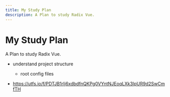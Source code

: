 ```yaml
---
title: My Study Plan
description: A Plan to study Radix Vue.
---
```


# My Study Plan

<Description>
A Plan to study Radix Vue.
</Description>

- understand project structure
  - root config files

- https://utfs.io/f/PDTJB1rIj6xdbdfnQKPg0VYntNJEoqLXk3IpUR9d2SwCmfTH
